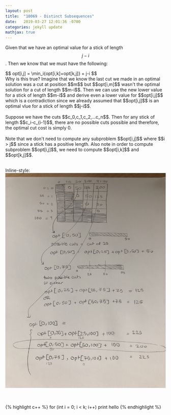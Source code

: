 ```yaml
---
layout: post
title:  "10069 - Distinct Subsequences"
date:   2019-03-27 12:01:36 -0700
categories: jekyll update
mathjax: true
---
```


Given that we have an optimal value for a stick of length $$j-i$$. Then we know that we must have the following:
<br>
<div center>
$$ opt[i,j] = \min_i{opt[i,k]+opt[k,j]} + j-i $$
</div>
Why is this true?
Imagine that we know the last cut we made in an optimal solution was a cut at position $$m$$ but $$opt[i,m]$$ wasn't the optimal solution for a cut of length $$m-i$$. Then we can use the new lower value for a stick of length $$m-i$$ and derive even a lower value for $$opt[i,j]$$ which is a contradiction since we already assumed that $$opt[i,j]$$ is an optimal vlue for a stick of length $$j-i$$. 
<br>
<br>
Suppose we have the cuts $$c_0,c_1,c_2,...c_n$$. Then for any stick of length $$c_i-c_{i-1}$$, there are no possible cuts possible and therefore, the optimal cut cost is simply 0.
<br>
<br>
Note that we don't need to compute any subproblem $$opt[i,j]$$ where $$i > j$$ since a stick has a positive length. Also note in order to compute subproblem $$opt[i,j]$$, we need to compute $$opt[i,k]$$ and $$opt[k,j]$$. 
<br>
<br>

Inline-style: 
![alt text](https://github.com/strncat/strncat.github.io/blob/master/_posts/img.png "Logo Title Text 1")

<br>
<br>
{% highlight c++ %}
for (int i = 0; i < k; i++)
	print hello
{% endhighlight %}

